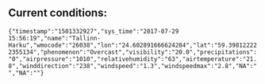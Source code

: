 ## Current conditions: 
 ``` {"timestamp":"1501332927","sys_time":"2017-07-29 15:56:19","name":"Tallinn-Harku","wmocode":"26038","lon":"24.602891666624284","lat":"59.398122222355134","phenomenon":"Overcast","visibility":"20.0","precipitations":"0","airpressure":"1010","relativehumidity":"63","airtemperature":"21.8","winddirection":"238","windspeed":"1.3","windspeedmax":"2.8","NA":"","NA":""} ```
